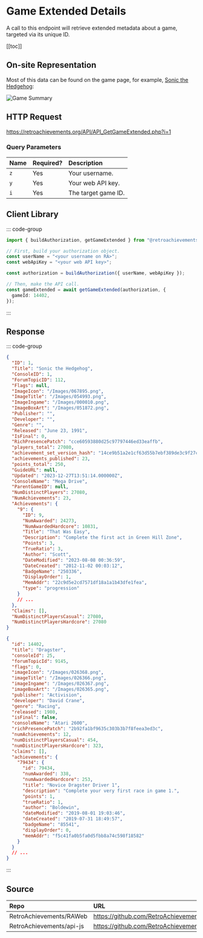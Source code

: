 <script setup>
import SampleRequest from '../../components/SampleRequest.vue';
</script>

# Game Extended Details

A call to this endpoint will retrieve extended metadata about a game, targeted via its unique ID.

[[toc]]

## On-site Representation

Most of this data can be found on the game page, for example, [Sonic the Hedgehog](https://retroachievements.org/game/1):

![Game Summary](/game-summary.png)

## HTTP Request

<SampleRequest httpVerb="GET">https://retroachievements.org/API/API_GetGameExtended.php?i=1</SampleRequest>

### Query Parameters

| Name | Required? | Description         |
| :--- | :-------- | :------------------ |
| `z`  | Yes       | Your username.      |
| `y`  | Yes       | Your web API key.   |
| `i`  | Yes       | The target game ID. |

## Client Library

::: code-group

```ts [NodeJS]
import { buildAuthorization, getGameExtended } from "@retroachievements/api";

// First, build your authorization object.
const userName = "<your username on RA>";
const webApiKey = "<your web API key>";

const authorization = buildAuthorization({ userName, webApiKey });

// Then, make the API call.
const gameExtended = await getGameExtended(authorization, {
  gameId: 14402,
});
```

:::

## Response

::: code-group

```json [HTTP Response]
{
  "ID": 1,
  "Title": "Sonic the Hedgehog",
  "ConsoleID": 1,
  "ForumTopicID": 112,
  "Flags": null,
  "ImageIcon": "/Images/067895.png",
  "ImageTitle": "/Images/054993.png",
  "ImageIngame": "/Images/000010.png",
  "ImageBoxArt": "/Images/051872.png",
  "Publisher": "",
  "Developer": "",
  "Genre": "",
  "Released": "June 23, 1991",
  "IsFinal": 0,
  "RichPresencePatch": "cce60593880d25c97797446ed33eaffb",
  "players_total": 27080,
  "achievement_set_version_hash": "14ce9b51a2e1cf63d55b7ebf389de3c9f27c564b33f5b9a8e17836af2a61bfcd",
  "achievements_published": 23,
  "points_total": 250,
  "GuideURL": null,
  "Updated": "2023-12-27T13:51:14.000000Z",
  "ConsoleName": "Mega Drive",
  "ParentGameID": null,
  "NumDistinctPlayers": 27080,
  "NumAchievements": 23,
  "Achievements": {
    "9": {
      "ID": 9,
      "NumAwarded": 24273,
      "NumAwardedHardcore": 10831,
      "Title": "That Was Easy",
      "Description": "Complete the first act in Green Hill Zone",
      "Points": 3,
      "TrueRatio": 3,
      "Author": "Scott",
      "DateModified": "2023-08-08 00:36:59",
      "DateCreated": "2012-11-02 00:03:12",
      "BadgeName": "250336",
      "DisplayOrder": 1,
      "MemAddr": "22c9d5e2cd7571df18a1a1b43dfe1fea",
      "type": "progression"
    }
    // ...
  },
  "Claims": [],
  "NumDistinctPlayersCasual": 27080,
  "NumDistinctPlayersHardcore": 27080
}
```

```json [NodeJS]
{
  "id": 14402,
  "title": "Dragster",
  "consoleId": 25,
  "forumTopicId": 9145,
  "flags": 0,
  "imageIcon": "/Images/026368.png",
  "imageTitle": "/Images/026366.png",
  "imageIngame": "/Images/026367.png",
  "imageBoxArt": "/Images/026365.png",
  "publisher": "Activision",
  "developer": "David Crane",
  "genre": "Racing",
  "released": 1980,
  "isFinal": false,
  "consoleName": "Atari 2600",
  "richPresencePatch": "2b92fa1bf9635c303b3b7f8feea3ed3c",
  "numAchievements": 12,
  "numDistinctPlayersCasual": 454,
  "numDistinctPlayersHardcore": 323,
  "claims": [],
  "achievements": {
    "79434": {
      "id": 79434,
      "numAwarded": 338,
      "numAwardedHardcore": 253,
      "title": "Novice Dragster Driver 1",
      "description": "Complete your very first race in game 1.",
      "points": 1,
      "trueRatio": 1,
      "author": "Boldewin",
      "dateModified": "2019-08-01 19:03:46",
      "dateCreated": "2019-07-31 18:49:57",
      "badgeName": "85541",
      "displayOrder": 0,
      "memAddr": "f5c41fa0b5fa0d5fbb8a74c598f18582"
    }
  }
  // ...
}
```

:::

## Source

| Repo                     | URL                                                                                       |
| :----------------------- | :---------------------------------------------------------------------------------------- |
| RetroAchievements/RAWeb  | https://github.com/RetroAchievements/RAWeb/blob/master/public/API/API_GetGameExtended.php |
| RetroAchievements/api-js | https://github.com/RetroAchievements/api-js/blob/main/src/game/getGameExtended.ts         |
